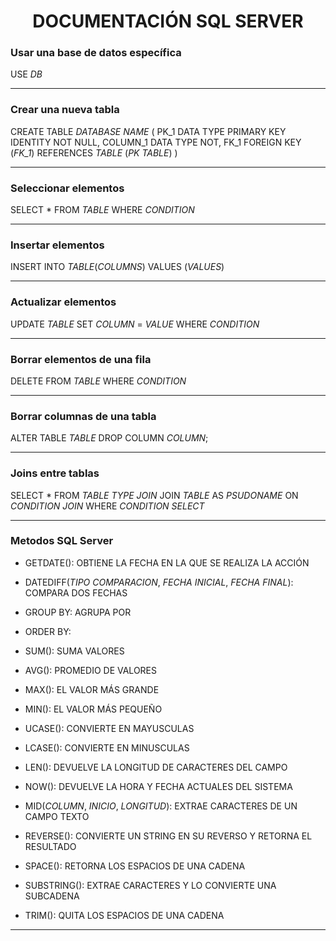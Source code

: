 <h1 align="center">DOCUMENTACIÓN SQL SERVER</h1>

<p align="justify">

### Usar una base de datos específica	
USE *DB*
<hr>

### Crear una nueva tabla
CREATE TABLE *DATABASE NAME* (
	PK_1 DATA TYPE PRIMARY KEY IDENTITY NOT NULL,
	COLUMN_1 DATA TYPE NOT,
	FK_1
	FOREIGN KEY (*FK_1*) REFERENCES *TABLE* (*PK TABLE*) 
)
<hr>	

### Seleccionar elementos
SELECT *
FROM *TABLE*
WHERE *CONDITION* 
<hr>

### Insertar elementos
INSERT INTO *TABLE*(*COLUMNS*) VALUES (*VALUES*)
<hr>

### Actualizar elementos
UPDATE *TABLE* SET *COLUMN* = *VALUE* WHERE *CONDITION* 
<hr>

### Borrar elementos de una fila
DELETE FROM *TABLE* WHERE *CONDITION*
<hr>

### Borrar columnas de una tabla
ALTER TABLE *TABLE* DROP COLUMN *COLUMN*;
<hr>

### Joins entre tablas
SELECT *
FROM *TABLE*
*TYPE JOIN* JOIN *TABLE* AS *PSUDONAME* ON *CONDITION JOIN*
WHERE *CONDITION SELECT*
<hr>

### Metodos SQL Server

- GETDATE(): OBTIENE LA FECHA EN LA QUE SE REALIZA LA ACCIÓN

- DATEDIFF(*TIPO COMPARACION*, *FECHA INICIAL*, *FECHA FINAL*): COMPARA DOS FECHAS

- GROUP BY: AGRUPA POR

- ORDER BY:

- SUM(): SUMA VALORES

- AVG(): PROMEDIO DE VALORES

- MAX(): EL VALOR MÁS GRANDE

- MIN(): EL VALOR MÁS PEQUEÑO

- UCASE(): CONVIERTE EN MAYUSCULAS

- LCASE(): CONVIERTE EN MINUSCULAS

- LEN(): DEVUELVE LA LONGITUD DE CARACTERES DEL CAMPO

- NOW(): DEVUELVE LA HORA Y FECHA ACTUALES DEL SISTEMA

- MID(*COLUMN*, *INICIO*, *LONGITUD*): EXTRAE CARACTERES DE UN CAMPO TEXTO

- REVERSE(): CONVIERTE UN STRING EN SU REVERSO Y RETORNA EL RESULTADO

- SPACE(): RETORNA LOS ESPACIOS DE UNA CADENA

- SUBSTRING(): EXTRAE CARACTERES Y LO CONVIERTE UNA SUBCADENA

- TRIM(): QUITA LOS ESPACIOS DE UNA CADENA

</p>
<hr>
